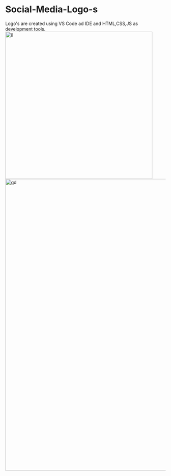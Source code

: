 # Social-Media-Logo-s
Logo's are created using VS Code ad IDE and HTML,CSS,JS as development tools.
<img width="462" alt="il" src="https://user-images.githubusercontent.com/86605435/152658310-ea6e2fbc-599e-42fd-bc84-8f1ae57c32a5.png">
<img width="915" alt="gd" src="https://user-images.githubusercontent.com/86605435/152658313-dbd97dbf-fdd4-45d9-bafa-c7071af88a5c.png">

